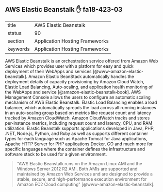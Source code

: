  ## AWS Elastic Beanstalk :hand: fa18-423-03


|          |                                |
| -------- | ------------------------------ |
| title    | AWS Elastic Beanstalk          | 
| status   | 90                             |
| section  | Application Hosting Frameworks |
| keywords | Application Hosting Frameworks |



AWS Elastic Beanstalk is an orchestration service offered from Amazon
Web Services which provides user with a platform for easy and quick
deployment of their WebApps and
services [@www-amazon-elastic-beanstalk]. Amazon Elastic BeanStack
automatically handles the deployment details of capacity provisioning
by Amazon Cloud Watch, Elastic Load Balancing, Auto-scaling, and
application health monitoring of the WebApps and
service [@amazon-elastic-beanstalk-book]. AWS Management Console
allows the users to configure an automatic scaling mechanism of AWS
Elastic Beanstalk. Elastic Load Balancing enables a load balancer,
which automatically spreads the load across all running instances in
an auto-scaling group based on metrics like request count and latency
tracked by Amazon CloudWatch. Amazon CloudWatch tracks and stores
per-instance metrics, including request count and latency, CPU, and
RAM utilization. Elastic Beanstalk supports applications developed in
Java, PHP, .NET, Node.js, Python, and Ruby as well as supports
different container types for each language such as Apache Tomcat for
Java applications, Apache HTTP Server for PHP applications Docker, GO
and much more for specific languages where the container defines the
infrastructure and software stack to be used for a given
environment.

> "AWS Elastic Beanstalk runs on the Amazon Linux AMI and the Windows
> Server 2012 R2 AMI. Both AMIs are supported and maintained by Amazon
> Web Services and are designed to provide a stable, secure, and
> high-performance execution environment for Amazon EC2 Cloud
> computing" [@www-amazon-elastic-beanstalk].

